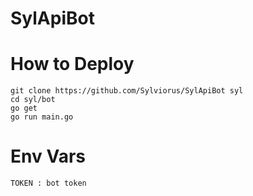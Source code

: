 # SylApiBot


# How to Deploy

```
git clone https://github.com/Sylviorus/SylApiBot syl
cd syl/bot
go get
go run main.go
```

# Env Vars 

```
TOKEN : bot token
```
